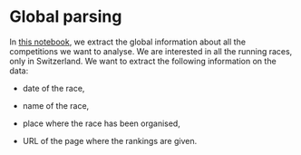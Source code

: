 # Global parsing

In [this notebook](global_parsing.ipynb), we extract the global information about all the competitions 
we want to analyse. We are interested in all the running races, only in 
Switzerland. We want to extract the following information on the data:

* date of the race,

* name of the race,

* place where the race has been organised,

* URL of the page where the rankings are given.
